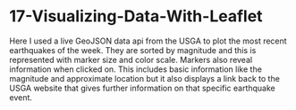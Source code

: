 # 17-Visualizing-Data-With-Leaflet
Here I used a live GeoJSON data api from the USGA to plot the most recent earthquakes of the week. They are sorted by magnitude and this is represented with marker size and color scale. Markers also reveal information when clicked on. This includes basic information like the magnitude and approximate location but it also displays a link back to the USGA website that gives further information on that specific earthquake event.
